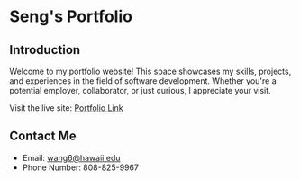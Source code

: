 # Seng's Portfolio

## Introduction 
Welcome to my portfolio website! This space showcases my skills, projects, and experiences in the field of software development. Whether you're a potential employer, collaborator, or just curious, I appreciate your visit.

Visit the live site: [Portfolio Link](https://portfolio-beta-ruby-46.vercel.app/)

## Contact Me
- Email: wang6@hawaii.edu
- Phone Number: 808-825-9967
